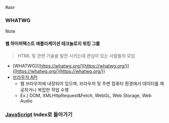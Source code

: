 #aor 
### WHATWG
>[!note]
>#### 웹 하이퍼텍스트 애플리케이션 테크놀로지 워킹 그룹
>
>>HTML 및 관련 기술을 발전 시키는데 관심이 있는 사람들의 모임

- [WHATWG]([https://whatwg.org/](https://whatwg.org/)]([https://whatwg.org/](https://whatwg.org/))
- [브라우저 API](https://spec.whatwg.org/)
    - 웹 브라우저에 내장되어 있으며, 브라우저 및 주변 컴퓨터 환경에서 데이터를 제공하거나 복잡한 작업 수행
    - Ex.) DOM, XMLHttpRequest&Fetch, WebGL, Web Storage, Web Audio
### [JavaScript](../../../Dev-Index/JavaScript.md) Index로 돌아가기